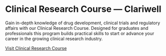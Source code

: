 # Clinical Research Course — Clariwell

Gain in-depth knowledge of drug development, clinical trials and regulatory affairs with our Clinical Research Course. Designed for graduates and professionals this program builds practical skills to start or advance your career in the growing clinical research industry.

[Visit Clinical Research Course](https://www.clariwell.in/best-clinical-research-courses-in-pune-with-100-percent-job-guarantee)

